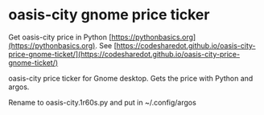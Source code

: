 # oasis-city gnome price ticker

Get oasis-city price in Python [https://pythonbasics.org](https://pythonbasics.org).
See [https://codesharedot.github.io/oasis-city-price-gnome-ticket/](https://codesharedot.github.io/oasis-city-price-gnome-ticket/)

oasis-city price ticker for Gnome desktop. Gets the price with Python and argos.

Rename to oasis-city.1r60s.py and put in ~/.config/argos

